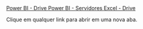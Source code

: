 <a href="https://drive.google.com/drive/folders/11ub7RgyXme2BvAjkr2wiz5-UdhbpjUac?usp=drive_link" target="_blank">
    Power BI - Drive
</a>

<a href="https://www.google.com/travel/flights?gl=BR&hl=pt-BR" target="_blank">
    Power BI - Servidores
</a>

<a href="https://drive.google.com/drive/folders/1uFQskTJ1PnjReSrmVVTOrk4DuMOZHC-5?usp=drive_link" target="_blank">
    Excel - Drive
</a>

<p>Clique em qualquer link para abrir em uma nova aba.</p>
